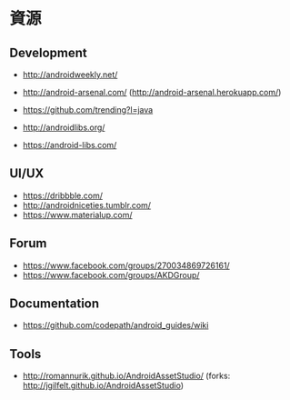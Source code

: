 # 資源

## Development

* http://androidweekly.net/
* http://android-arsenal.com/ (http://android-arsenal.herokuapp.com/)
* https://github.com/trending?l=java


* http://androidlibs.org/
* https://android-libs.com/

## UI/UX

* https://dribbble.com/
* http://androidniceties.tumblr.com/
* https://www.materialup.com/

## Forum

* https://www.facebook.com/groups/270034869726161/
* https://www.facebook.com/groups/AKDGroup/

## Documentation

* https://github.com/codepath/android_guides/wiki

## Tools

* http://romannurik.github.io/AndroidAssetStudio/ (forks: http://jgilfelt.github.io/AndroidAssetStudio)